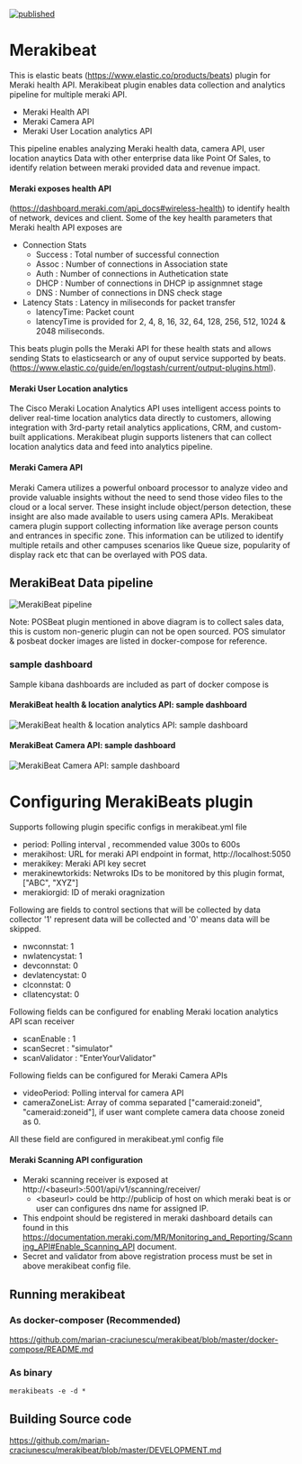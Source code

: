 [![published](https://static.production.devnetcloud.com/codeexchange/assets/images/devnet-published.svg)](https://developer.cisco.com/codeexchange/github/repo/marian-craciunescu/merakibeat)
# Merakibeat

This is elastic beats (https://www.elastic.co/products/beats) plugin for Meraki
health API. Merakibeat plugin enables data collection and analytics pipeline for multiple meraki API.
- Meraki Health API
- Meraki Camera API
- Meraki User Location analytics API


This pipeline enables analyzing Meraki health data, camera API, user location anaytics Data
with other enterprise data like Point Of Sales, to identify relation between meraki provided data
and revenue impact.

#### Meraki exposes health API

(https://dashboard.meraki.com/api_docs#wireless-health) to
identify health of network, devices and client. Some of the key health parameters that
Meraki health API exposes are
- Connection Stats
	- Success : Total number of successful connection
	- Assoc   : Number of connections in Association state
	- Auth	  : Number of connections in Authetication state
	- DHCP 	  : Number of connections in DHCP ip assignmnet stage
	- DNS 	  : Number of connections in DNS check stage   
- Latency Stats : Latency in miliseconds for packet transfer
    - latencyTime: Packet count
	- latencyTime is provided for 2, 4, 8, 16, 32, 64, 128, 256, 512, 1024 & 2048 miliseconds.

This beats plugin polls the Meraki API for these health stats and allows sending Stats
to elasticsearch or any of ouput service supported by
beats. (https://www.elastic.co/guide/en/logstash/current/output-plugins.html).

#### Meraki User Location analytics
The Cisco Meraki Location Analytics API uses intelligent access points to deliver real-time location analytics data directly to customers, allowing integration with 3rd-party retail analytics applications, CRM, and custom-built applications. Merakibeat plugin supports listeners that can collect location analytics data and feed into analytics pipeline.

#### Meraki Camera API
Meraki Camera utilizes a powerful onboard processor to analyze video and provide valuable insights without the need to send those video files to the cloud or a local server. These insight include object/person detection, these insight are also made available to users using camera APIs. Merakibeat camera plugin support collecting information like average person counts and entrances in specific zone. This information can be utilized to identify multiple retails and other campuses scenarios like Queue size, popularity of display rack etc that can be overlayed with POS data.      




## MerakiBeat Data pipeline

![MerakiBeat pipeline](./docs/media/merakibeat-pipeline.png)

 Note: POSBeat plugin mentioned in above diagram is to collect sales data, this is custom non-generic plugin can not be open sourced. POS simulator & posbeat docker images are listed in docker-compose for reference.  

### sample dashboard
Sample kibana dashboards are included as part of docker compose is

#### MerakiBeat health & location analytics API: sample dashboard

![MerakiBeat health & location analytics API: sample dashboard](./docs/media/merakibeat-dashboard.png)

#### MerakiBeat Camera API: sample dashboard

![MerakiBeat Camera API: sample dashboard](./docs/media/merakibeat-camera-dashboard.png)

# Configuring MerakiBeats plugin
Supports following plugin specific configs in merakibeat.yml file
-  period: Polling interval , recommended value 300s to 600s
-  merakihost: URL for meraki API endpoint in format, http://localhost:5050
-  merakikey: Meraki API key secret
-  merakinewtorkids: Netwroks IDs to be monitored by this plugin format, ["ABC", "XYZ"]
-  merakiorgid: ID of meraki oragnization

Following are fields to control sections that will be collected by data collector
'1' represent data will be collected and '0' means data will be skipped.
- nwconnstat: 1
- nwlatencystat: 1
- devconnstat: 0
- devlatencystat: 0
- clconnstat: 0
- cllatencystat: 0

Following fields can be configured for enabling Meraki location analytics API scan receiver
- scanEnable : 1    
- scanSecret : "simulator"
- scanValidator : "EnterYourValidator"

Following fields can be configured for Meraki Camera APIs
- videoPeriod: Polling interval for camera API
- cameraZoneList: Array of comma separated ["cameraid:zoneid", "cameraid:zoneid"], if user want complete camera data choose zoneid as 0.

All these field are configured in merakibeat.yml config file

#### Meraki Scanning API configuration
 - Meraki scanning receiver is exposed at http://\<baseurl\>:5001/api/v1/scanning/receiver/
	- \<baseurl\> could be http://publicip of host on which meraki beat is or user can configures dns name for assigned IP.
 - This endpoint should be registered in meraki dashboard details can found in this https://documentation.meraki.com/MR/Monitoring_and_Reporting/Scanning_API#Enable_Scanning_API document.
 - Secret and validator from above registration process must be set in above merakibeat config file.

## Running merakibeat
### As docker-composer (**Recommended**)
https://github.com/marian-craciunescu/merakibeat/blob/master/docker-compose/README.md

### As binary
```
merakibeats -e -d *
```

## Building Source code
https://github.com/marian-craciunescu/merakibeat/blob/master/DEVELOPMENT.md
